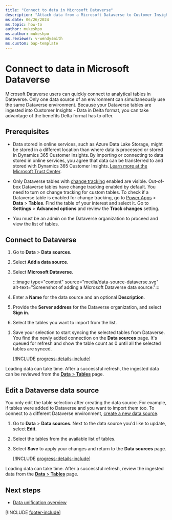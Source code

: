 ```yaml
---
title: "Connect to data in Microsoft Dataverse"
description: "Attach data from a Microsoft Dataverse to Customer Insights - Data."
ms.date: 06/26/2024
ms.topic: how-to
author: mukeshpo
ms.author: mukeshpo
ms.reviewer: v-wendysmith
ms.custom: bap-template
---
```


# Connect to data in Microsoft Dataverse

Microsoft Dataverse users can quickly connect to analytical tables in Dataverse. Only one data source of an environment can simultaneously use the same Dataverse environment.
Because your Dataverse tables are ingested into Customer Insights - Data in Delta format, you can take advantage of the benefits Delta format has to offer.

## Prerequisites

- Data stored in online services, such as Azure Data Lake Storage, might be stored in a different location than where data is processed or stored in Dynamics 365 Customer Insights. By importing or connecting to data stored in online services, you agree that data can be transferred to and stored with Dynamics 365 Customer Insights. [Learn more at the Microsoft Trust Center](https://www.microsoft.com/trust-center).

- Only Dataverse tables with [change tracking](/power-platform/admin/enable-change-tracking-control-data-synchronization) enabled are visible. Out-of-box Dataverse tables have change tracking enabled by default. You need to turn on change tracking for custom tables. To check if a Dataverse table is enabled for change tracking, go to [Power Apps](https://make.powerapps.com) > **Data** > **Tables**. Find the table of your interest and select it. Go to **Settings** > **Advanced options** and review the **Track changes** setting.

- You must be an admin on the Dataverse organization to proceed and view the list of tables.

## Connect to Dataverse

1. Go to **Data** > **Data sources**.

1. Select **Add a data source**.

1. Select **Microsoft Dataverse**.

    :::image type="content" source="media/data-source-dataverse.svg" alt-text="Screenshot of adding a Microsoft Dataverse data source.":::

1. Enter a **Name** for the data source and an optional **Description**.

1. Provide the **Server address** for the Dataverse organization, and select **Sign in**.

1. Select the tables you want to import from the list.

<!--- 
    :::image type="content" source="media/select-dataverse-tables.png" alt-text="Dialog box showing a list of tables in the Dataverse environment.":::
--->

1. Save your selection to start syncing the selected tables from Dataverse. You find the newly added connection on the **Data sources** page. It's queued for refresh and show the table count as 0 until all the selected tables are synced.

   [!INCLUDE [progress-details-include](includes/progress-details-pane.md)]

Loading data can take time. After a successful refresh, the ingested data can be reviewed from the [**Data** > **Tables**](tables.md) page.

## Edit a Dataverse data source

You only edit the table selection after creating the data source. For example, if tables were added to Dataverse and you want to import them too.
To connect to a different Dataverse environment, [create a new data source](#connect-to-dataverse).

1. Go to **Data** > **Data sources**. Next to the data source you'd like to update, select **Edit**.

1. Select the tables from the available list of tables.

1. Select **Save** to apply your changes and return to the **Data sources** page.

   [!INCLUDE [progress-details-include](includes/progress-details-pane.md)]

Loading data can take time. After a successful refresh, review the ingested data from the [**Data** > **Tables**](tables.md) page.

## Next steps

- [Data unification overview](data-unification.md)

[!INCLUDE [footer-include](includes/footer-banner.md)]
